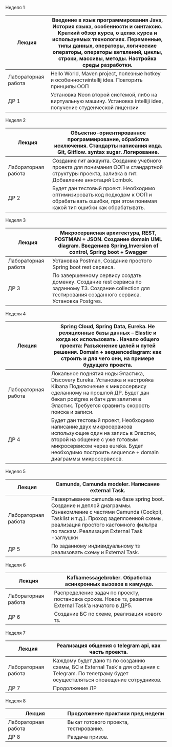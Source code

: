 Неделя 1

| Лекция | Введение в язык программирования Java, История языка, особенности и синтаксис. Краткий обзор курса, о целях курса и используемых технологиях. Переменные, типы данных, операторы, логические операторы, операторы ветвлений, циклы, строки, массивы, методы.  Настройка среды разработки. |
| --- | --- |
| Лабораторная работа | Hello World, Maven project, полезные hotkey и особенностиintellij idea. Повторить принципы ООП |
| ДР 1 | Установка Neon второй системой, либо на виртуальную машину. Установка intelliji idea,  получение студенческой лицензии |

Неделя 2

| Лекция | Объектно-ориентированное программирование, обработка исключения. Стандарты написания кода. Git, Gitflow. syntax sugar. Логирование. |
| --- | --- |
| Лабораторная работа | Создание гит аккаунта. Создание учебного проекта для понимания ООП и стандартной структуры проекта, заливка в гит. Добавление аннотаций Lombok. |
| ДР 2 | Будет дан тестовый проект. Необходимо оптимизировать код подходом к ООП и обрабатывать ошибки, при этом понимая какой тип ошибки как обрабатывать. |

Неделя 3

| Лекция | Микросервисная архитектура, REST, POSTMAN + JSON. Создание domain UML diagram. Введениев Spring,Inversion of control, Spring boot + Swagger |
| --- | --- |
| Лабораторная работа | Установка Postman, Создание простого Spring boot rest сервиса. |
| ДР 3 | По завершенному сервису создать доменку. Создание rest сервиса по заданному ТЗ. Создание collection для тестирования созданного сервиса. Установка Postgres. |

Неделя 4

| Лекция | Spring Cloud, Spring Data, Eureka. Не реляционные базы данных – Elastic и когда их использовать . Начало общего проекта: Разъяснение целей и путей решения. Domain + sequencediagram: как строить и для чего они, на примере будущего проекта. |
| --- | --- |
| Лабораторная работа | Локальное поднятия ноды Эластика, Discovery Eureka. Установка и настройка Kibana Подключение к микросервису сделанному на прошлой ДР. Будет дан бекап postgres и батч для залития в Эластик. Требуется сравнить скорость поиска и записи. |
| ДР 4 | Будет дан тестовый проект, Необходимо написание двух  микросервисов использующие один на запись в Эластик, второй на общение с уже готовым микросервисом через eureka.  Будет необходимо построить sequence + domain диаграммы микросервисов. |

Неделя 5

| Лекция | Camunda, Camunda modeler. Написание external Task. |
| --- | --- |
| Лабораторная работа | Развертывание camunda на базе spring boot. Создание и деплой диаграммы. Ознакомление с частями Camunda (Cockpit, Tasklist и т.д.). Проход задеплоенной схемы, реализация простого кастомного фильтра по таскам. Реализация External  Task -заглушки |
| ДР 5 | По заданному индивидуальному тз реализовать схему и External Task. |

Неделя 6

| Лекция | Kafkamessagebroker.  Обработка асинхронных вызовов в камунде. |
| --- | --- |
| Лабораторная работа | Распределение задач по проекту, постановка сроков. Новое тз, развитие External Task&#39;а начатого в ДР5. |
| ДР 6 | Создание БС по схеме, реализация нового тз. |

Неделя 7

| Лекция | Реализация общения с telegram api, как часть проекта. |
| --- | --- |
| Лабораторная работа | Каждому будет дано тз по созданию схемы, БС и External Task&#39;a для общения с Telegram. По телеграму будет осуществляться оповещение сотрудников. |
| ДР 7 | Продолжение ЛР |

Неделя 8

| Лекция | Продолжение практики пред недели |
| --- | --- |
| Лабораторная работа | Выкат готового проекта, тестирование. |
| ДР 8 | Раздача призов. |
